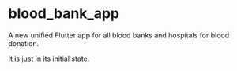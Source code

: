 # blood_bank_app

A new unified Flutter app for all blood banks and hospitals for blood donation.

It is just in its initial state.
